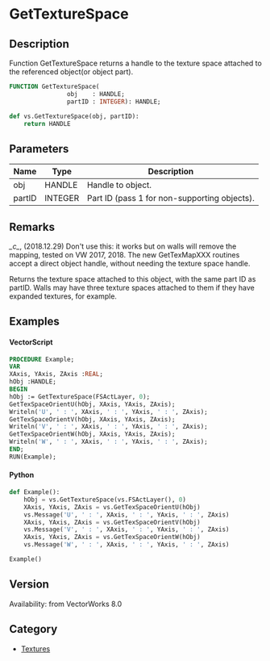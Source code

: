 # GetTextureSpace

## Description
Function GetTextureSpace returns a handle to the texture space attached to the referenced object(or object part).

```pascal
FUNCTION GetTextureSpace(
				obj    : HANDLE;
				partID : INTEGER): HANDLE;
```

```python
def vs.GetTextureSpace(obj, partID):
    return HANDLE
```

## Parameters
|Name|Type|Description|
|---|---|---|
|obj|HANDLE|Handle to object.|
|partID|INTEGER|Part ID (pass 1 for non-supporting objects).|

## Remarks
*\_c\_*, (2018.12.29) Don't use this: it works but on walls will remove the mapping, tested on VW 2017, 2018. The new GetTexMapXXX routines accept a direct object handle, without needing the texture space handle.


Returns the texture space attached to this object, with the same part ID as partID.  Walls may have three texture spaces attached to them if they have expanded textures, for example.

## Examples
#### VectorScript ####
```pascal
PROCEDURE Example; 
VAR
XAxis, YAxis, ZAxis :REAL; 
hObj :HANDLE; 
BEGIN
hObj := GetTextureSpace(FSActLayer, 0); 
GetTexSpaceOrientU(hObj, XAxis, YAxis, ZAxis); 
Writeln('U', ' : ', XAxis, ' : ', YAxis, ' : ', ZAxis); 
GetTexSpaceOrientV(hObj, XAxis, YAxis, ZAxis); 
Writeln('V', ' : ', XAxis, ' : ', YAxis, ' : ', ZAxis); 
GetTexSpaceOrientW(hObj, XAxis, YAxis, ZAxis); 
Writeln('W', ' : ', XAxis, ' : ', YAxis, ' : ', ZAxis); 
END; 
RUN(Example);
```
#### Python ####
```python
def Example():
	hObj = vs.GetTextureSpace(vs.FSActLayer(), 0)
	XAxis, YAxis, ZAxis = vs.GetTexSpaceOrientU(hObj)
	vs.Message('U', ' : ', XAxis, ' : ', YAxis, ' : ', ZAxis)
	XAxis, YAxis, ZAxis = vs.GetTexSpaceOrientV(hObj) 
	vs.Message('V', ' : ', XAxis, ' : ', YAxis, ' : ', ZAxis)
	XAxis, YAxis, ZAxis = vs.GetTexSpaceOrientW(hObj)
	vs.Message('W', ' : ', XAxis, ' : ', YAxis, ' : ', ZAxis)

Example()
```

## Version
Availability: from VectorWorks 8.0

## Category
* [Textures](../Categories/Textures.md)
